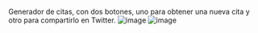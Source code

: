 Generador de citas, con dos botones, uno para obtener una nueva cita y otro para compartirlo en Twitter.
![image](https://github.com/KiwiGin/quoteG/assets/121894859/58cde091-8ed7-4ea8-b5b4-d94c066b1e6a)
![image](https://github.com/KiwiGin/quoteG/assets/121894859/b02645ec-fc7f-4b02-acab-f236bf28f74d)

